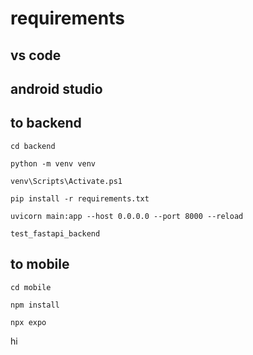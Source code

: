# requirements
## vs code
## android studio

## to backend
```
cd backend
```

````
python -m venv venv
````

```
venv\Scripts\Activate.ps1
```
````
pip install -r requirements.txt
````
````
uvicorn main:app --host 0.0.0.0 --port 8000 --reload
````

```
test_fastapi_backend

```
## to mobile

```
cd mobile
```

```
npm install
```

```
npx expo
```
hi
